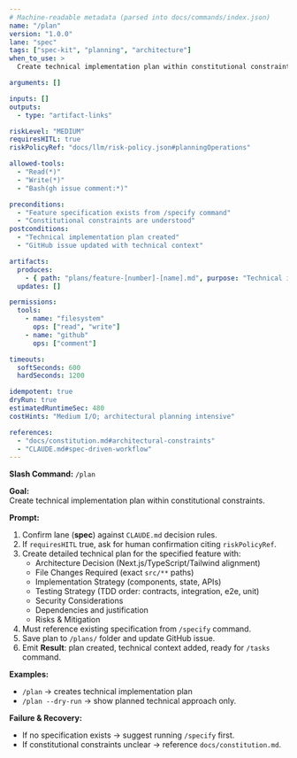 ```yaml
---
# Machine-readable metadata (parsed into docs/commands/index.json)
name: "/plan"
version: "1.0.0"
lane: "spec"
tags: ["spec-kit", "planning", "architecture"]
when_to_use: >
  Create technical implementation plan within constitutional constraints.

arguments: []

inputs: []
outputs:
  - type: "artifact-links"

riskLevel: "MEDIUM"
requiresHITL: true
riskPolicyRef: "docs/llm/risk-policy.json#planningOperations"

allowed-tools:
  - "Read(*)"
  - "Write(*)"
  - "Bash(gh issue comment:*)"

preconditions:
  - "Feature specification exists from /specify command"
  - "Constitutional constraints are understood"
postconditions:
  - "Technical implementation plan created"
  - "GitHub issue updated with technical context"

artifacts:
  produces:
    - { path: "plans/feature-[number]-[name].md", purpose: "Technical implementation plan" }
  updates: []

permissions:
  tools:
    - name: "filesystem"
      ops: ["read", "write"]
    - name: "github"
      ops: ["comment"]

timeouts:
  softSeconds: 600
  hardSeconds: 1200

idempotent: true
dryRun: true
estimatedRuntimeSec: 480
costHints: "Medium I/O; architectural planning intensive"

references:
  - "docs/constitution.md#architectural-constraints"
  - "CLAUDE.md#spec-driven-workflow"
---
```


**Slash Command:** `/plan`

**Goal:**  
Create technical implementation plan within constitutional constraints.

**Prompt:**  
1) Confirm lane (**spec**) against `CLAUDE.md` decision rules.  
2) If `requiresHITL` true, ask for human confirmation citing `riskPolicyRef`.  
3) Create detailed technical plan for the specified feature with:
   - Architecture Decision (Next.js/TypeScript/Tailwind alignment)
   - File Changes Required (exact `src/**` paths)
   - Implementation Strategy (components, state, APIs)
   - Testing Strategy (TDD order: contracts, integration, e2e, unit)
   - Security Considerations
   - Dependencies and justification
   - Risks & Mitigation
4) Must reference existing specification from `/specify` command.
5) Save plan to `/plans/` folder and update GitHub issue.
6) Emit **Result**: plan created, technical context added, ready for `/tasks` command.

**Examples:**  
- `/plan` → creates technical implementation plan
- `/plan --dry-run` → show planned technical approach only.

**Failure & Recovery:**  
- If no specification exists → suggest running `/specify` first.
- If constitutional constraints unclear → reference `docs/constitution.md`.